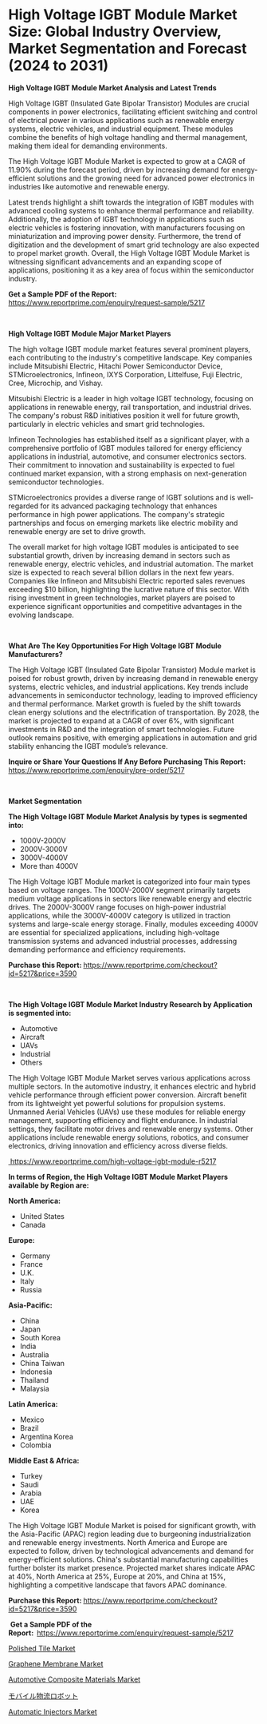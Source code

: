 <p><h1>High Voltage IGBT Module Market Size: Global Industry Overview, Market Segmentation and Forecast (2024 to 2031)</h1></p><p><strong>High Voltage IGBT Module Market Analysis and Latest Trends</strong></p>
<p><p>High Voltage IGBT (Insulated Gate Bipolar Transistor) Modules are crucial components in power electronics, facilitating efficient switching and control of electrical power in various applications such as renewable energy systems, electric vehicles, and industrial equipment. These modules combine the benefits of high voltage handling and thermal management, making them ideal for demanding environments.</p><p>The High Voltage IGBT Module Market is expected to grow at a CAGR of 11.90% during the forecast period, driven by increasing demand for energy-efficient solutions and the growing need for advanced power electronics in industries like automotive and renewable energy. </p><p>Latest trends highlight a shift towards the integration of IGBT modules with advanced cooling systems to enhance thermal performance and reliability. Additionally, the adoption of IGBT technology in applications such as electric vehicles is fostering innovation, with manufacturers focusing on miniaturization and improving power density. Furthermore, the trend of digitization and the development of smart grid technology are also expected to propel market growth. Overall, the High Voltage IGBT Module Market is witnessing significant advancements and an expanding scope of applications, positioning it as a key area of focus within the semiconductor industry.</p></p>
<p><strong>Get a Sample PDF of the Report:&nbsp;</strong> <a href="https://www.reportprime.com/enquiry/request-sample/5217">https://www.reportprime.com/enquiry/request-sample/5217</a></p>
<p>&nbsp;</p>
<p><strong>High Voltage IGBT Module Major Market Players</strong></p>
<p><p>The high voltage IGBT module market features several prominent players, each contributing to the industry's competitive landscape. Key companies include Mitsubishi Electric, Hitachi Power Semiconductor Device, STMicroelectronics, Infineon, IXYS Corporation, Littelfuse, Fuji Electric, Cree, Microchip, and Vishay.</p><p>Mitsubishi Electric is a leader in high voltage IGBT technology, focusing on applications in renewable energy, rail transportation, and industrial drives. The company's robust R&D initiatives position it well for future growth, particularly in electric vehicles and smart grid technologies.</p><p>Infineon Technologies has established itself as a significant player, with a comprehensive portfolio of IGBT modules tailored for energy efficiency applications in industrial, automotive, and consumer electronics sectors. Their commitment to innovation and sustainability is expected to fuel continued market expansion, with a strong emphasis on next-generation semiconductor technologies.</p><p>STMicroelectronics provides a diverse range of IGBT solutions and is well-regarded for its advanced packaging technology that enhances performance in high power applications. The company's strategic partnerships and focus on emerging markets like electric mobility and renewable energy are set to drive growth.</p><p>The overall market for high voltage IGBT modules is anticipated to see substantial growth, driven by increasing demand in sectors such as renewable energy, electric vehicles, and industrial automation. The market size is expected to reach several billion dollars in the next few years. Companies like Infineon and Mitsubishi Electric reported sales revenues exceeding $10 billion, highlighting the lucrative nature of this sector. With rising investment in green technologies, market players are poised to experience significant opportunities and competitive advantages in the evolving landscape.</p></p>
<p>&nbsp;</p>
<p><strong>What Are The Key Opportunities For High Voltage IGBT Module Manufacturers?</strong></p>
<p><p>The High Voltage IGBT (Insulated Gate Bipolar Transistor) Module market is poised for robust growth, driven by increasing demand in renewable energy systems, electric vehicles, and industrial applications. Key trends include advancements in semiconductor technology, leading to improved efficiency and thermal performance. Market growth is fueled by the shift towards clean energy solutions and the electrification of transportation. By 2028, the market is projected to expand at a CAGR of over 6%, with significant investments in R&D and the integration of smart technologies. Future outlook remains positive, with emerging applications in automation and grid stability enhancing the IGBT module’s relevance.</p></p>
<p><strong>Inquire or Share Your Questions If Any Before Purchasing This Report:</strong> <a href="https://www.reportprime.com/enquiry/pre-order/5217">https://www.reportprime.com/enquiry/pre-order/5217</a></p>
<p>&nbsp;</p>
<p><strong>Market Segmentation</strong></p>
<p><strong>The High Voltage IGBT Module Market Analysis by types is segmented into:</strong></p>
<p><ul><li>1000V-2000V</li><li>2000V-3000V</li><li>3000V-4000V</li><li>More than 4000V</li></ul></p>
<p><p>The High Voltage IGBT Module market is categorized into four main types based on voltage ranges. The 1000V-2000V segment primarily targets medium voltage applications in sectors like renewable energy and electric drives. The 2000V-3000V range focuses on high-power industrial applications, while the 3000V-4000V category is utilized in traction systems and large-scale energy storage. Finally, modules exceeding 4000V are essential for specialized applications, including high-voltage transmission systems and advanced industrial processes, addressing demanding performance and efficiency requirements.</p></p>
<p><strong>Purchase this Report:&nbsp;</strong><a href="https://www.reportprime.com/checkout?id=5217&price=3590">https://www.reportprime.com/checkout?id=5217&price=3590</a></p>
<p>&nbsp;</p>
<p><strong>The High Voltage IGBT Module Market Industry Research by Application is segmented into:</strong></p>
<p><ul><li>Automotive</li><li>Aircraft</li><li>UAVs</li><li>Industrial</li><li>Others</li></ul></p>
<p><p>The High Voltage IGBT Module Market serves various applications across multiple sectors. In the automotive industry, it enhances electric and hybrid vehicle performance through efficient power conversion. Aircraft benefit from its lightweight yet powerful solutions for propulsion systems. Unmanned Aerial Vehicles (UAVs) use these modules for reliable energy management, supporting efficiency and flight endurance. In industrial settings, they facilitate motor drives and renewable energy systems. Other applications include renewable energy solutions, robotics, and consumer electronics, driving innovation and efficiency across diverse fields.</p></p>
<p><a href="https://www.reportprime.com/high-voltage-igbt-module-r5217">&nbsp;https://www.reportprime.com/high-voltage-igbt-module-r5217</a></p>
<p><strong>In terms of Region, the High Voltage IGBT Module Market Players available by Region are:</strong></p>
<p>
    <p> <strong> North America: </strong>
        <ul>
            <li>United States</li>
            <li>Canada</li>
        </ul>
        </p> 
    <p> <strong> Europe: </strong>
        <ul>
            <li>Germany</li>
            <li>France</li>
            <li>U.K.</li>
            <li>Italy</li>
            <li>Russia</li>
        </ul>
        </p> 
    <p> <strong> Asia-Pacific: </strong>
        <ul>
            <li>China</li>
            <li>Japan</li>
            <li>South Korea</li>
            <li>India</li>
            <li>Australia</li>
            <li>China Taiwan</li>
            <li>Indonesia</li>
            <li>Thailand</li>
            <li>Malaysia</li>
        </ul>
        </p> 
    <p> <strong> Latin America: </strong>
        <ul>
            <li>Mexico</li>
            <li>Brazil</li>
            <li>Argentina Korea</li>
            <li>Colombia</li>
        </ul>
        </p> 
    <p> <strong> Middle East & Africa: </strong>
        <ul>
            <li>Turkey</li>
            <li>Saudi</li>
            <li>Arabia</li>
            <li>UAE</li>
            <li>Korea</li>
        </ul>
    </p>
    </p>
<p><p>The High Voltage IGBT Module Market is poised for significant growth, with the Asia-Pacific (APAC) region leading due to burgeoning industrialization and renewable energy investments. North America and Europe are expected to follow, driven by technological advancements and demand for energy-efficient solutions. China's substantial manufacturing capabilities further bolster its market presence. Projected market shares indicate APAC at 40%, North America at 25%, Europe at 20%, and China at 15%, highlighting a competitive landscape that favors APAC dominance.</p></p>
<p><strong>Purchase this Report: </strong><a href="https://www.reportprime.com/checkout?id=5217&price=3590">https://www.reportprime.com/checkout?id=5217&price=3590</a></p>
<p>&nbsp;<strong>Get a Sample PDF of the Report:&nbsp;&nbsp;</strong><a href="https://www.reportprime.com/enquiry/request-sample/5217">https://www.reportprime.com/enquiry/request-sample/5217</a></p>
<p><strong></strong></p>
<p><p><a href="https://www.linkedin.com/pulse/emerging-market-trends-regional-analysis-polished-tile-c5h7e?trackingId=x2T%2B4q0GQMyA5nygdSseZg%3D%3D">Polished Tile Market</a></p><p><a href="https://issuu.com/reportprime-2/docs/graphene-membrane-market-size-2030._9173779c56bb1e">Graphene Membrane Market</a></p><p><a href="https://medium.com/@samanthasmithk142/the-automotive-composite-materials-market-prioritizes-cost-control-and-efficiency-enhancement-6c631994cb23">Automotive Composite Materials Market</a></p><p><a href="https://medium.com/@jamiebertrgnaum3545/mobile-logistic-robots-market-%E3%81%AE%E3%82%B0%E3%83%AD%E3%83%BC%E3%83%90%E3%83%AB%E5%B8%82%E5%A0%B4%E6%A6%82%E8%A6%81%E3%81%AF-%E4%B8%96%E7%95%8C%E3%81%8A%E3%82%88%E3%81%B3%E4%B8%BB%E8%A6%81%E5%B8%82%E5%A0%B4%E3%81%AB%E3%81%8A%E3%81%91%E3%82%8B%E6%A5%AD%E7%95%8C%E3%81%AB%E5%BD%B1%E9%9F%BF%E3%82%92%E4%B8%8E%E3%81%88%E3%82%8B%E4%B8%BB%E8%A6%81%E3%81%AA%E3%83%88%E3%83%AC%E3%83%B3%E3%83%89%E3%81%AB%E3%81%A4%E3%81%84%E3%81%A6-%E7%8B%AC%E8%87%AA%E3%81%AE%E8%A6%96%E7%82%B9%E3%82%92%E6%8F%90%E4%BE%9B%E3%81%97%E3%81%BE%E3%81%99-275c07250482">モバイル物流ロボット</a></p><p><a href="https://www.linkedin.com/pulse/automatic-injectors-market-share-analysis-growth-trends-whn2e?trackingId=YHQeoGhCQZuOVJpAwgg3HQ%3D%3D">Automatic Injectors Market</a></p></p>